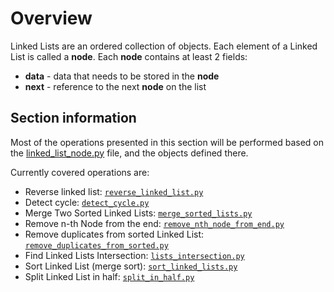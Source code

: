 # Overview
Linked Lists are an ordered collection of objects.
Each element of a Linked List is called a **node**.
Each **node** contains at least 2 fields:
* **data** - data that needs to be stored in the **node**
* **next** - reference to the next **node** on the list

## Section information

Most of the operations presented in this section will be performed based on the [linked_list_node.py](/linked_lists/linked_list_node.py) file, and the objects defined there.

Currently covered operations are:
* Reverse linked list: [`reverse_linked_list.py`](/linked_lists/reverse_linked_list.py)
* Detect cycle: [`detect_cycle.py`](/linked_lists/detect_cycle.py)
* Merge Two Sorted Linked Lists: [`merge_sorted_lists.py`](/linked_lists/merge_sorted_lists.py)
* Remove n-th Node from the end: [`remove_nth_node_from_end.py`](/linked_lists/remove_nth_node_from_end.py)
* Remove duplicates from sorted Linked List: [`remove_duplicates_from_sorted.py`](/linked_lists/remove_duplicates_from_sorted.py)
* Find Linked Lists Intersection: [`lists_intersection.py`](/linked_lists/lists_intersection.py)
* Sort Linked List (merge sort): [`sort_linked_lists.py`](/linked_lists/sort_linked_lists.py)
* Split Linked List in half: [`split_in_half.py`](/linked_lists/split_in_half.py)